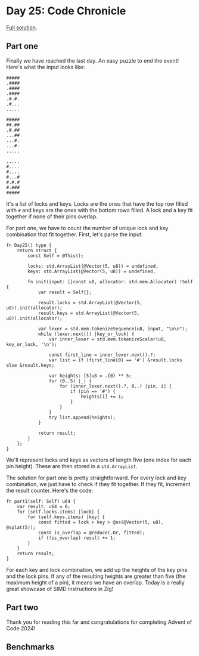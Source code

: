 # Day 25: Code Chronicle

[Full solution](../src/days/day25.zig).

## Part one

Finally we have reached the last day. An easy puzzle to end the event! Here's what the input looks like:

```
#####
.####
.####
.####
.#.#.
.#...
.....

#####
##.##
.#.##
...##
...#.
...#.
.....

.....
#....
#....
#...#
#.#.#
#.###
#####
```

It's a list of locks and keys. Locks are the ones that have the top row filled with `#` and keys are the ones with the bottom rows filled. A lock and a key fit together if none of their pins overlap.

For part one, we have to count the number of unique lock and key combination that fit together. First, let's parse the input:

```zig
fn Day25() type {
    return struct {
        const Self = @This();

        locks: std.ArrayList(@Vector(5, u8)) = undefined,
        keys: std.ArrayList(@Vector(5, u8)) = undefined,

        fn init(input: []const u8, allocator: std.mem.Allocator) !Self {
            var result = Self{};

            result.locks = std.ArrayList(@Vector(5, u8)).init(allocator);
            result.keys = std.ArrayList(@Vector(5, u8)).init(allocator);

            var lexer = std.mem.tokenizeSequence(u8, input, "\n\n");
            while (lexer.next()) |key_or_lock| {
                var inner_lexer = std.mem.tokenizeScalar(u8, key_or_lock, '\n');

                const first_line = inner_lexer.next().?;
                var list = if (first_line[0] == '#') &result.locks else &result.keys;

                var heights: [5]u8 = .{0} ** 5;
                for (0..5) |_| {
                    for (inner_lexer.next().?, 0..) |pin, i| {
                        if (pin == '#') {
                            heights[i] += 1;
                        }
                    }
                }
                try list.append(heights);
            }

            return result;
        }
    };
}
```

We'll represent locks and keys as vectors of length five (one index for each pin height). These are then stored in a `std.ArrayList`.

The solution for part one is pretty straightforward. For every lock and key combination, we just have to check if they fit together. If they fit, increment the result counter. Here's the code:

```zig
fn part1(self: Self) u64 {
    var result: u64 = 0;
    for (self.locks.items) |lock| {
        for (self.keys.items) |key| {
            const fitted = lock + key > @as(@Vector(5, u8), @splat(5));
            const is_overlap = @reduce(.Or, fitted);
            if (!is_overlap) result += 1;
        }
    }
    return result;
}
```

For each key and lock combination, we add up the heights of the key pins and the lock pins. If any of the resulting heights are greater than five (the maximum height of a pin), it means we have an overlap. Today is a really great showcase of SIMD instructions in Zig! 

## Part two

Thank you for reading this far and congratulations for completing Advent of Code 2024!

## Benchmarks
